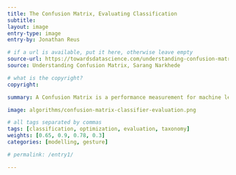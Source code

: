 ```yaml
---
title: The Confusion Matrix, Evaluating Classification
subtitle:
layout: image
entry-type: image
entry-by: Jonathan Reus

# if a url is available, put it here, otherwise leave empty
source-url: https://towardsdatascience.com/understanding-confusion-matrix-a9ad42dcfd62
source: Understanding Confusion Matrix, Sarang Narkhede

# what is the copyright?
copyright:

summary: A Confusion Matrix is a performance measurement for machine learning classification. A table with 4 different combinations of predicted and actual values; True Positive, True Negative, False Positive, and False Negative.

image: algorithms/confusion-matrix-classifier-evaluation.png

# all tags separated by commas
tags: [classification, optimization, evaluation, taxonomy]
weights: [0.65, 0.9, 0.78, 0.3]
categories: [modelling, gesture]

# permalink: /entry1/

---
```

